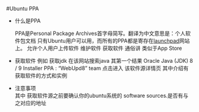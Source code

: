 #Ubuntu PPA

-   什么是PPA
	
	PPA是Personal Package Archives首字母简写。翻译为中文意思是：个人软件包文档
	只有Ubuntu用户可以用，而所有的PPA都是寄存在[launchpad](https://launchpad.net)网站上。
	允许个人用户上传软件  维护软件  获取软件 通俗讲  类似于App Store
-   获取软件
	例如  获取jdk 在该网站搜索java  其第一个结果  Oracle Java (JDK) 8 / 9 Installer PPA : “WebUpd8” team  点击进入  该软件源详情页
	其中介绍有获取软件的方式和实例
-   注意事项  
	其中 获取软件源之前要确认你的ubuntu系统的 software sources.是否有与之对应的地址
	